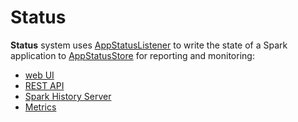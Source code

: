 # Status

**Status** system uses [AppStatusListener](AppStatusListener.md) to write the state of a Spark application to [AppStatusStore](AppStatusStore.md) for reporting and monitoring:

* [web UI](../webui/SparkUI.md)
* [REST API](../rest/index.md)
* [Spark History Server](../history-server/index.md)
* [Metrics](../metrics/index.md)
